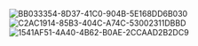 ![BB033354-8D37-41C0-904B-5E168DD6B030](https://github.com/ArcadiaKatie/ArcadiaPortfolio/assets/160660307/8823238d-dee0-4e89-93da-5ab436f1b7f2)
![C2AC1914-85B3-404C-A74C-53002311DBBD](https://github.com/ArcadiaKatie/ArcadiaPortfolio/assets/160660307/bf504606-2df7-4749-b0fb-073339b0e2aa)
![1541AF51-4A40-4B62-B0AE-2CCAAD2B2DC9](https://github.com/ArcadiaKatie/ArcadiaPortfolio/assets/160660307/3bcc3eea-3a00-4f00-8054-6f03caea071b)

